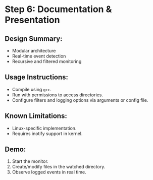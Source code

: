 # Step 6: Documentation & Presentation

## Design Summary:
- Modular architecture
- Real-time event detection
- Recursive and filtered monitoring

## Usage Instructions:
- Compile using `gcc`.
- Run with permissions to access directories.
- Configure filters and logging options via arguments or config file.

## Known Limitations:
- Linux-specific implementation.
- Requires inotify support in kernel.

## Demo:
1. Start the monitor.
2. Create/modify files in the watched directory.
3. Observe logged events in real time.